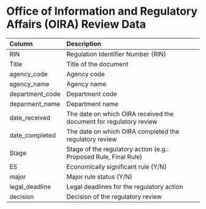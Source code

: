 # Office of Information and Regulatory Affairs (OIRA) Review Data 



| Column |  Description                                                           | 
| :-------- | :-----------------------------------------------------------------------------|
| RIN | Regulation Identifier Number (RIN)  |
| Title   |  Title of the document           |
| agency_code |   Agency code                                                                       | 
| agency_name | Agency name                                                                            |
| department_code | Department code                                        |
| deparment_name | Department name | 
| date_received | The date on which OIRA received the document for regulatory review | 
| date_completed | The date on which OIRA completed the regulatory review | 
| Stage | Stage of the regulatory action (e.g.: Proposed Rule, Final Rule) | 
| ES |  Economically significant rule (Y/N)  |
| major |   Major rule status (Y/N)    |
| legal_deadline |	Legal deadlines for the regulatory action    |
| decision |	Decision of the regulatory review    |
